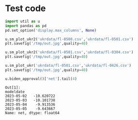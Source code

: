 # Test code

```python
import util as u
import pandas as pd
pd.set_option('display.max_columns', None)
```







```python
u.sm_plot_ukr2('ukrdata/fl-0508.csv','ukrdata/fl-0501.csv')
plt.savefig('/tmp/out.jpg',quality=40)
```









```python
u.sm_plot_ukr2('ukrdata/fl-0501.csv','ukrdata/fl-0304.csv')
plt.savefig('/tmp/out.jpg',quality=40)
```















```python
u.sm_plot_ukr('ukrdata/fl-0501.csv','ukrdata/fl-0426.csv')
plt.savefig('/tmp/out.jpg',quality=40)
```























```python
u.biden_approval()['net'].tail(4)
```

```text
Out[1]: 
modeldate
2023-05-02   -10.620722
2023-05-03   -10.101738
2023-05-04    -9.913536
2023-05-05    -9.643667
Name: net, dtype: float64
```

